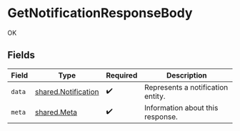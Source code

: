 # GetNotificationResponseBody

OK


## Fields

| Field                                                      | Type                                                       | Required                                                   | Description                                                |
| ---------------------------------------------------------- | ---------------------------------------------------------- | ---------------------------------------------------------- | ---------------------------------------------------------- |
| `data`                                                     | [shared.Notification](../../models/shared/notification.md) | :heavy_check_mark:                                         | Represents a notification entity.                          |
| `meta`                                                     | [shared.Meta](../../models/shared/meta.md)                 | :heavy_check_mark:                                         | Information about this response.                           |
